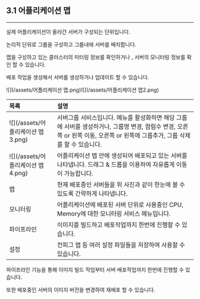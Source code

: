 ## 3.1 어플리케이션 맵

---

실제 어플리케이션이 올라간 서버가 구성되는 단위입니다.

논리적 단위로 그룹을 구성하고 그룹내에 서버를 배치합니다.

맵을 구성하고 있는 클러스터의 미터링 정보를 확인하거나 , 서버의 모니터링 정보를 확인 할 수 있습니다.

배포 작업을 생성해서 서버를 생성하거나 업데이트 할 수 있습니다.

![](/assets/어플리케이션 맵.png)![](/assets/어플리케이션 맵2.png)

| 목록 | **설명** |
| :--- | :--- |
| ![](/assets/어플리케이션 맵3.png) | 서버그룹 서비스입니다. 메뉴를 활성화하면 해당 그룹에 서버를 생성하거나, 그룹명 변경, 컴럼수 변경, 오른쪽 or 왼쪽 이동, 오른쪽 or 왼쪽에 그룹추가, 그룹 삭제를 할 수 있습니다. |
| ![](/assets/어플리케이션 맵4.png) | 어플리케이션 맵 안에 생성되어 배포되고 있는 서버를 나타냅니다. 드래그 & 드롭을 이용하여 자유롭게 이동이 가능합니다. |
| 맵 | 현재 배포중인 서버들을 위 사진과 같이 한눈에 볼 수 있도록 간략하게 나타냅니다. |
| 모니터링 | 어플리케이션에 배포된 서버 단위로 사용중인 CPU, Memory에 대한 모니터링 서비스 메뉴입니다. |
| 파이프라인 | 이미지를 빌드하고 배포작업까지 한번에 진행할 수 있습니다. |
| 설정 | 컨피그 맵 등 여러 설정 파일들을 저장하여 사용할 수 있습니다. |

파이프라인 기능을 통해 이미지 빌드 작업부터 서버 배포작업까지 한번에 진행할 수 있습니다.

또한 배포중인 서버의 이미지 버전을 변경하여 재배포 할 수 있습니다.

